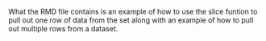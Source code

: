What the RMD file contains is an example of how to use the slice funtion to pull out one row of data from the set along with an example of how to pull out multiple rows from a dataset.
